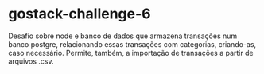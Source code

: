 # gostack-challenge-6
Desafio sobre node e banco de dados que armazena transações num banco postgre, relacionando essas transações com categorias, criando-as, caso necessário.
Permite, também, a importação de transações a partir de arquivos .csv.
